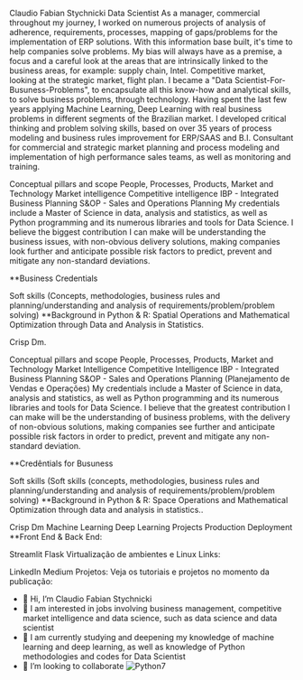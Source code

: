 Claudio Fabian Stychnicki
Data Scientist
As a manager, commercial throughout my journey, I worked on numerous projects of analysis of adherence, requirements, processes, mapping of gaps/problems for the implementation of ERP solutions. With this information base built, it's time to help companies solve problems. My bias will always have as a premise, a focus and a careful look at the areas that are intrinsically linked to the business areas, for example: supply chain, Intel. Competitive market, looking at the strategic market, flight plan. I became a "Data Scientist-For-Busuness-Problems", to encapsulate all this know-how and analytical skills, to solve business problems, through technology. Having spent the last few years applying Machine Learning, Deep Learning with real business problems in different segments of the Brazilian market. I developed critical thinking and problem solving skills, based on over 35 years of process modeling and business rules improvement for ERP/SAAS and B.I. Consultant for commercial and strategic market planning and process modeling and implementation of high performance sales teams, as well as monitoring and training.

Conceptual pillars and scope People, Processes, Products, Market and Technology Market intelligence Competitive intelligence IBP - Integrated Business Planning S&OP - Sales and Operations Planning My credentials include a Master of Science in data, analysis and statistics, as well as Python programming and its numerous libraries and tools for Data Science. I believe the biggest contribution I can make will be understanding the business issues, with non-obvious delivery solutions, making companies look further and anticipate possible risk factors to predict, prevent and mitigate any non-standard deviations.

**Business Credentials

Soft skills (Concepts, methodologies, business rules and planning/understanding and analysis of requirements/problem/problem solving) **Background in Python & R: Spatial Operations and Mathematical Optimization through Data and Analysis in Statistics.

Crisp Dm.

Conceptual pillars and scope
People, Processes, Products, Market and Technology
Market Intelligence
Competitive Intelligence
IBP - Integrated Business Planning
S&OP - Sales and Operations Planning (Planejamento de Vendas e Operações)
My credentials include a Master of Science in data, analysis and statistics, as well as Python programming and its numerous libraries and tools for Data Science. I believe that the greatest contribution I can make will be the understanding of business problems, with the delivery of non-obvious solutions, making companies see further and anticipate possible risk factors in order to predict, prevent and mitigate any non-standard deviation.

**Credêntials for Busuness

Soft skills (Soft skills (concepts, methodologies, business rules and planning/understanding and analysis of requirements/problem/problem solving)
**Background in Python & R: Space Operations and Mathematical Optimization through data and analysis in statistics..

Crisp Dm
Machine Learning
Deep Learning
Projects
Production
Deployment
**Front End & Back End:

Streamlit
Flask
Virtualização de ambientes e Linux
Links:

LinkedIn
Medium
Projetos:
Veja os tutoriais e projetos no momento da publicação:

- 👋 Hi, I’m Claudio Fabian Stychnicki
- 👀 I am interested in jobs involving business management, competitive market intelligence and data science, such as data science and data scientist
- 🌱 I am currently studying and deepening my knowledge of machine learning and deep learning, as well as knowledge of Python methodologies and codes for Data Scientist
- 💞️ I’m looking to collaborate 
![Python7](https://user-images.githubusercontent.com/79420053/176471098-571c99d6-cdfe-480d-8a4b-e2777eb2646d.png)
